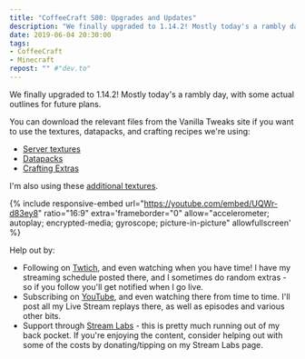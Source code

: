 ```yaml
---
title: "CoffeeCraft S00: Upgrades and Updates"
description: "We finally upgraded to 1.14.2! Mostly today's a rambly day, with some actual outlines for future plans."
date: 2019-06-04 20:30:00
tags:
- CoffeeCraft
- Minecraft
repost: "" #"dev.to"
---
```


We finally upgraded to 1.14.2! Mostly today's a rambly day, with some actual outlines for future plans.

You can download the relevant files from the Vanilla Tweaks site if you want to use the textures, datapacks, and crafting recipes we're using:
 - [Server textures](https://vanillatweaks.net/share#eTitrj)
 - [Datapacks](https://vanillatweaks.net/share#pdHb1E)
 - [Crafting Extras](https://vanillatweaks.net/share#6j5spi)

I'm also using these [additional textures](https://vanillatweaks.net/share#Kobo6m).
<!--more-->

{% include responsive-embed url="https://youtube.com/embed/UQWr-d83ey8" ratio="16:9" extra='frameborder="0" allow="accelerometer; autoplay; encrypted-media; gyroscope; picture-in-picture" allowfullscreen' %}

Help out by:
 * Following on [Twtich](https://twitch.tv/AnonJr_Live), and even watching when you have time! I have my streaming schedule posted there, and I sometimes do random extras - so if you follow you'll get notified when I go live.
 * Subscribing on [YouTube](http://www.youtube.com/channel/UCXafqhKHbkSUIrq0LAuu0tw), and even watching there from time to time. I'll post all my Live Stream replays there, as well as episodes and various other bits.
 * Support through [Stream Labs](https://streamlabs.com/anonjr_live) - this is pretty much running out of my back pocket. If you're enjoying the content, consider helping out with some of the costs by donating/tipping on my Stream Labs page.